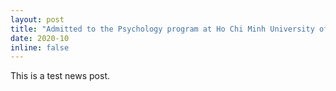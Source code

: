 ```yaml
---
layout: post
title: "Admitted to the Psychology program at Ho Chi Minh University of Education"
date: 2020-10
inline: false
---
```

This is a test news post.
